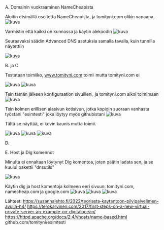 A. Domainin vuokraaminen NameCheapista

Aloitin etsimällä osoitetta NameCheapista, ja tomityni.com olikin vapaana.
![kuva](h51.png)

Varmistin että kaikki on kunnossa ja käytin alekoodin
![kuva](h52.png)

Seuraavaksi säädin Advanced DNS asetuksia samalla tavalla, kuin tunnilla näytettiin

![kuva](h53.png)

B. ja C

Testataan toimiiko, www.tomityni.com toimii mutta tomityni.com ei

![kuva](h54.png)
![kuva](h55.png)

Tein tämän jälkeen konfiguraation sivuilleni, ja tomityni.com alkoi toimimaan
![kuva](h56.png)

Tein kolmen erillisen alasivun kotisivun, jotka kopioin suoraan vanhasta työstäni "esimtesti" joka löytyy myös githubistani
![kuva](h57.png)

Tältä se näyttää, ei kovin kaunis mutta toimii.

![kuva](h58.png)
![kuva](h59.png)
![kuva](h60.png)

D.

E. Host ja Dig komennot

Minulta ei ennaltaan löytynyt Dig komentoa, joten päätin ladata sen, ja se kuului pakettii "dnsutils"

![kuva](h61.png)

Käytin dig ja host komentoja kolmeen eeri sivuun: tomityni.com, namecheap.com ja google.com
![kuva](h62.png)
![kuva](h63.png)
![kuva](h64.png)


Lähteet:
https://susannalehto.fi/2022/teoriasta-kaytantoon-pilvipalvelimen-avulla-h4/ 
https://terokarvinen.com/2017/first-steps-on-a-new-virtual-private-server-an-example-on-digitalocean/ 
https://httpd.apache.org/docs/2.4/vhosts/name-based.html 
github.com/tomityni/esimtesti 
